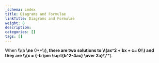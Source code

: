```yaml
---
_schema: index
title: Diagrams and Formulae
linkTitle: Diagrams and Formulae
weight: 8
description:
categories: []
tags: []
---
```

When **\\\\**(a **\\ne** 0**\\\\**), there are two solutions to **\\\\**(ax^2 + bx + c= 0**\\\\**) and they are **\\\\**(x = \{-b **\\pm** **\\sqrt**\{b^2-4ac\} **\\over** 2a\}**\\\\**).